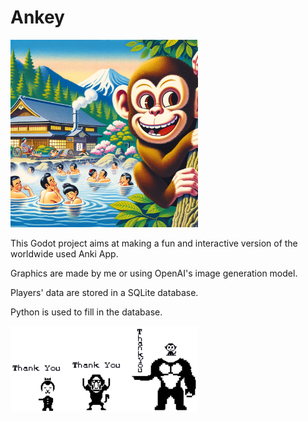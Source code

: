 # Ankey

<img src="assets/images/main.webp" alt="alt text" width="300">

This Godot project aims at making a fun and interactive version of the worldwide used Anki App.

Graphics are made by me or using OpenAI's image generation model.

Players' data are stored in a SQLite database.

Python is used to fill in the database.

<img src="assets/images/example.png" alt="alt text" width="300">
